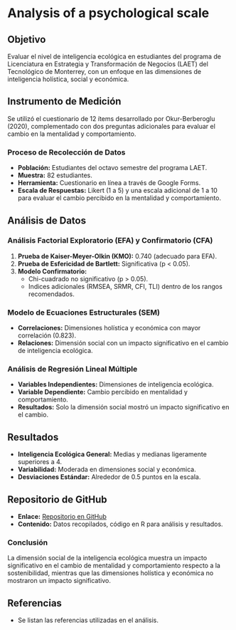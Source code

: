 # Analysis of a psychological scale

## Objetivo
Evaluar el nivel de inteligencia ecológica en estudiantes del programa de Licenciatura en Estrategia y Transformación de Negocios (LAET) del Tecnológico de Monterrey, con un enfoque en las dimensiones de inteligencia holística, social y económica.

## Instrumento de Medición
Se utilizó el cuestionario de 12 ítems desarrollado por Okur-Berberoglu (2020), complementado con dos preguntas adicionales para evaluar el cambio en la mentalidad y comportamiento.

### Proceso de Recolección de Datos
- **Población:** Estudiantes del octavo semestre del programa LAET.
- **Muestra:** 82 estudiantes.
- **Herramienta:** Cuestionario en línea a través de Google Forms.
- **Escala de Respuestas:** Likert (1 a 5) y una escala adicional de 1 a 10 para evaluar el cambio percibido en la mentalidad y comportamiento.

## Análisis de Datos
### Análisis Factorial Exploratorio (EFA) y Confirmatorio (CFA)
1. **Prueba de Kaiser-Meyer-Olkin (KMO):** 0.740 (adecuado para EFA).
2. **Prueba de Esfericidad de Bartlett:** Significativa (p < 0.05).
3. **Modelo Confirmatorio:**
   - Chi-cuadrado no significativo (p > 0.05).
   - Indices adicionales (RMSEA, SRMR, CFI, TLI) dentro de los rangos recomendados.

### Modelo de Ecuaciones Estructurales (SEM)
- **Correlaciones:** Dimensiones holística y económica con mayor correlación (0.823).
- **Relaciones:** Dimensión social con un impacto significativo en el cambio de inteligencia ecológica.

### Análisis de Regresión Lineal Múltiple
- **Variables Independientes:** Dimensiones de inteligencia ecológica.
- **Variable Dependiente:** Cambio percibido en mentalidad y comportamiento.
- **Resultados:** Solo la dimensión social mostró un impacto significativo en el cambio.

## Resultados
- **Inteligencia Ecológica General:** Medias y medianas ligeramente superiores a 4.
- **Variabilidad:** Moderada en dimensiones social y económica.
- **Desviaciones Estándar:** Alrededor de 0.5 puntos en la escala.

## Repositorio de GitHub
- **Enlace:** [Repositorio en GitHub](https://github.com/ivanps/eco-intel)
- **Contenido:** Datos recopilados, código en R para análisis y resultados.

### Conclusión
La dimensión social de la inteligencia ecológica muestra un impacto significativo en el cambio de mentalidad y comportamiento respecto a la sostenibilidad, mientras que las dimensiones holística y económica no mostraron un impacto significativo.

## Referencias
- Se listan las referencias utilizadas en el análisis.
